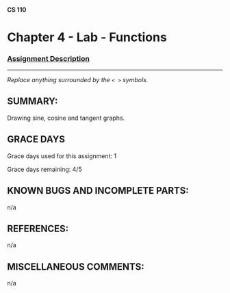 #### CS 110
# Chapter 4 - Lab - Functions

### [Assignment Description](https://docs.google.com/document/d/1V20D_upUX4MO8YmskKlRB25Yu2pCEv3-h8z4EAfrSno/edit?usp=sharing)

***

_Replace anything surrounded by the `< >` symbols._

## SUMMARY:
 Drawing sine, cosine and tangent graphs.

## GRACE DAYS
Grace days used for this assignment: 1

Grace days remaining: 4/5

## KNOWN BUGS AND INCOMPLETE PARTS:
 n/a 

## REFERENCES:
 n/a

## MISCELLANEOUS COMMENTS:
 n/a
